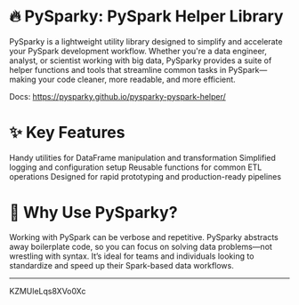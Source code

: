 # 🔥 PySparky: PySpark Helper Library
PySparky is a lightweight utility library designed to simplify and accelerate your PySpark development workflow. Whether you're a data engineer, analyst, or scientist working with big data, PySparky provides a suite of helper functions and tools that streamline common tasks in PySpark—making your code cleaner, more readable, and more efficient.

Docs: https://pysparky.github.io/pysparky-pyspark-helper/

# ✨ Key Features
Handy utilities for DataFrame manipulation and transformation
Simplified logging and configuration setup
Reusable functions for common ETL operations
Designed for rapid prototyping and production-ready pipelines
# 🚀 Why Use PySparky?
Working with PySpark can be verbose and repetitive. PySparky abstracts away boilerplate code, so you can focus on solving data problems—not wrestling with syntax. It’s ideal for teams and individuals looking to standardize and speed up their Spark-based data workflows.

---
KZMUleLqs8XVo0Xc
